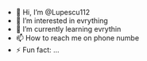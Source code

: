 - 👋 Hi, I’m @Lupescu112
- 👀 I’m interested in evrything
- 🌱 I’m currently learning evrythin
- 📫 How to reach me on phone numbe
- ⚡ Fun fact: ...

<!---
Lupescu112/Lupescu112 is a ✨ special ✨ repository because its `README.md` (this file) appears on your GitHub profile.
You can click the Preview link to take a look at your changes.
--->
